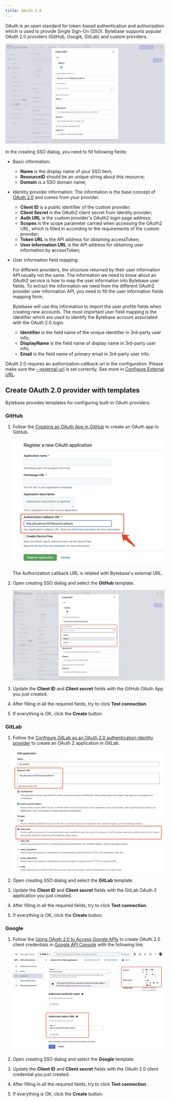 ```yaml
---
title: OAuth 2.0
---
```


OAuth is an open standard for token-based authentication and authorization which is used to provide Single Sign-On (SSO). Bytebase supports popular OAuth 2.0 providers (GitHub, Google, GitLab) and custom providers.

![create-sso-dialog](/static/docs/administration/sso/create-sso-dialog.webp)

In the creating SSO dialog, you need to fill following fields:

- Basic information:

  - **Name** is the display name of your SSO item;
  - **ResourceID** should be an unique string about this resource;
  - **Domain** is a SSO domain name;

- Identity provider information: The information is the base concept of [OAuth 2.0](https://oauth.net/2/) and comes from your provider.

  - **Client ID** is a public identifier of the custom provider;
  - **Client Secret** is the OAuth2 client secret from identity provider;
  - **Auth URL** is the custom provider's OAuth2 login page address;
  - **Scopes** is the scope parameter carried when accessing the OAuth2 URL, which is filled in according to the requirements of the custom provider;
  - **Token URL** is the API address for obtaining accessToken;
  - **User information URL** is the API address for obtaining user information by accessToken;

- User information field mapping:

  For different providers, the structure returned by their user information API usually not the same. The information we need to know about an OAuth2 service is how to map the user information into Bytebase user fields. To extract the information we need from the different OAuth2 provider user information API, you need to fill the user information fields mapping form.

  Bytebase will use this information to import the user profile fields when creating new accounts.
  The most important user field mapping is the identifier which are used to identify the Bytebase account associated with the OAuth 2.0 login.

  - **Identifier** is the field name of the unique identifier in 3rd-party user info;
  - **DisplayName** is the field name of display name in 3rd-party user info;
  - **Email** is the field name of primary email in 3rd-party user info.

<hint-block type="info">

OAuth 2.0 requires an authorization callback url in the configuration. Please make sure the [--external-url](/docs/get-started/install/external-url) is set correctly. See more in [Configure External URL](/docs/get-started/install/external-url).

</hint-block>

## Create OAuth 2.0 provider with templates

Bytebase provides templates for configuring built-in OAuth providers.

### GitHub

1. Follow the [Creating an OAuth App in GitHub](https://docs.github.com/en/developers/apps/building-oauth-apps/creating-an-oauth-app) to create an OAuth app in GitHub.

   ![github-oauth-app-config](/static/docs/administration/sso/github-oauth-app-config.webp)

   <hint-block type="info">

   The Authorization callback URL is related with Bytebase's external URL.

   </hint-block>

2. Open creating SSO dialog and select the **GitHub** template.

   ![oauth2-github](/static/docs/administration/sso/oauth2-github.webp)

3. Update the **Client ID** and **Client secret** fields with the GitHub OAuth App you just created.
4. After filling in all the required fields, try to click **Test connection**.
5. If everything is OK, click the **Create** button.

### GitLab

1. Follow the [Configure GitLab as an OAuth 2.0 authentication identity provider](https://docs.github.com/en/developers/apps/building-oauth-apps/creating-an-oauth-app) to create an OAuth 2 application in GitLab.

   ![gitlab-oauth-app-config](/static/docs/administration/sso/gitlab-oauth-app-config.webp)

2. Open creating SSO dialog and select the **GitLab** template.
3. Update the **Client ID** and **Client secret** fields with the GitLab OAuth 2 application you just created.
4. After filling in all the required fields, try to click **Test connection**.
5. If everything is OK, click the **Create** button.

### Google

1. Follow the [Using OAuth 2.0 to Access Google APIs](https://developers.google.com/identity/protocols/oauth2) to create OAuth 2.0 client credentials in [Google API Console](https://console.developers.google.com/) with the following link.

   ![google-oauth-app-config](/static/docs/administration/sso/google-oauth-app-config.webp)

2. Open creating SSO dialog and select the **Google** template.
3. Update the **Client ID** and **Client secret** fields with the OAuth 2.0 client credential you just created.
4. After filling in all the required fields, try to click **Test connection**.
5. If everything is OK, click the **Create** button.
